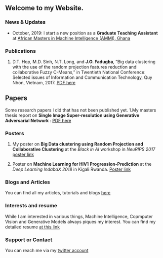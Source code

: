 ## Welcome to my Website. 



### News & Updates
- October, 2019: I start a new position as a **Graduate Teaching Assistant** at [African Masters in Machine Intelligence (AMMI), Ghana](https://aimsammi.org/)


### Publications
1. D.T. Hop, M.D. Sinh, N.T. Long, and **J.O. Fadugba**, “Big data clustering with the use of the random projection
features reduction and collaborative Fuzzy C-Means,” in Twentieth National Conference: Selected issues of
Information and Communication Technology, Quy Nhon, Vietnam, 2017. [PDF here](https://drive.google.com/open?id=1DY1tk7RT2wppqljOWD3JVCFIHJj4G_zm)

## Papers
Some research papers I did that has not been published yet.
1.My masters thesis report on **Single Image Super-resolution using Generative Adversarial Network** : [PDF here](https://drive.google.com/file/d/111g0tHE4ncW2QapphuyamvfZs4Yf-jmX/view?usp=sharing)


### Posters
1. My poster on **Big Data clustering using Random Projection and Collaborative Clustering** at the _Black in AI_ workshop in _NeuRIPS 2017_ [poster link](https://drive.google.com/file/d/1HK0DN8qMjbFP3dOON2ua5uXE6-NulSy0/view?usp=sharing)

2. Poster on **Machine Learning for HIV1 Progression-Prediction** at the _Deep Learning IndabaX 2018_ in Kigali Rwanda. [Poster link](https://drive.google.com/file/d/1KMxL7VkTzD8Lw8ZM0H8JlyP3G-6vFnxA/view?usp=sharing)


### Blogs and Articles

You can find all my articles, tutorials and blogs [here](https://jerofad.github.io/myblogs/)

### Interests and resume
While I am interested in various things, Machine Intelligence, Copmputer Vision and Generative Models always piques my interest. You can find my detailed resume [at this link](https://drive.google.com/file/d/1v84ZMrwZjC3CfSMPxtLwfK-VCjl_sdbE/view?usp=sharing)


### Support or Contact
You can reach me via my [twitter account](https://twitter.com/jerofad)
